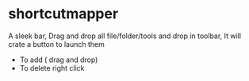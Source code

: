 # shortcutmapper
A sleek bar, Drag and drop all file/folder/tools and drop in toolbar, It will crate a button to launch them
* To add ( drag and drop)
* To delete right click
